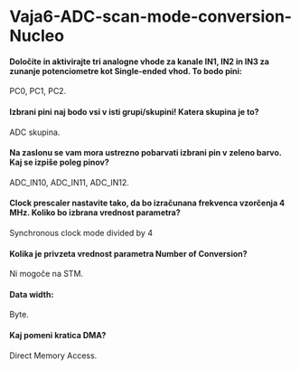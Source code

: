 # Vaja6-ADC-scan-mode-conversion-Nucleo

<h4> Določite in aktivirajte tri analogne vhode za kanale IN1, IN2 in IN3 za zunanje potenciometre kot Single-ended vhod. To bodo pini: </h4>
<p> PC0, PC1, PC2. </p>
<h4> Izbrani pini naj bodo vsi v isti grupi/skupini! Katera skupina je to? </h4>
<p> ADC skupina. </p>
<h4> Na zaslonu se vam mora ustrezno pobarvati izbrani pin v zeleno barvo. Kaj se izpiše poleg pinov? </h4>
<p> ADC_IN10, ADC_IN11, ADC_IN12. </p>
<h4> Clock prescaler nastavite tako, da bo izračunana frekvenca vzorčenja 4 MHz. Koliko bo izbrana vrednost parametra? </h4>
<p> Synchronous clock mode divided by 4 </p>
<h4> Kolika je privzeta vrednost parametra Number of Conversion? </h4>
<p> Ni mogoče na STM. </p>
<h4> Data width: </h4>
<p> Byte. </p>
<h4> Kaj pomeni kratica DMA? </h4>
<p> Direct Memory Access. </p>
